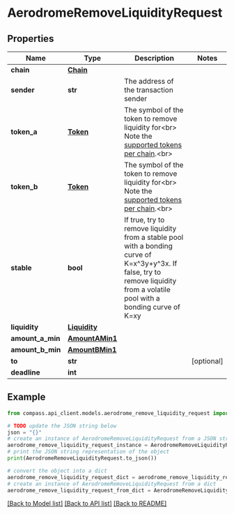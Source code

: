 # AerodromeRemoveLiquidityRequest


## Properties

Name | Type | Description | Notes
------------ | ------------- | ------------- | -------------
**chain** | [**Chain**](Chain.md) |  | 
**sender** | **str** | The address of the transaction sender | 
**token_a** | [**Token**](Token.md) | The symbol of the token to remove liquidity for&lt;br&gt; Note the [supported tokens per chain](/#/#token-table).&lt;br&gt; | 
**token_b** | [**Token**](Token.md) | The symbol of the token to remove liquidity for&lt;br&gt; Note the [supported tokens per chain](/#/#token-table).&lt;br&gt; | 
**stable** | **bool** | If true, try to remove liquidity from a stable pool with a bonding curve of K&#x3D;x^3y+y^3x. If false, try to remove liquidity from a volatile pool with a bonding curve of K&#x3D;xy | 
**liquidity** | [**Liquidity**](Liquidity.md) |  | 
**amount_a_min** | [**AmountAMin1**](AmountAMin1.md) |  | 
**amount_b_min** | [**AmountBMin1**](AmountBMin1.md) |  | 
**to** | **str** |  | [optional] 
**deadline** | **int** |  | 

## Example

```python
from compass.api_client.models.aerodrome_remove_liquidity_request import AerodromeRemoveLiquidityRequest

# TODO update the JSON string below
json = "{}"
# create an instance of AerodromeRemoveLiquidityRequest from a JSON string
aerodrome_remove_liquidity_request_instance = AerodromeRemoveLiquidityRequest.from_json(json)
# print the JSON string representation of the object
print(AerodromeRemoveLiquidityRequest.to_json())

# convert the object into a dict
aerodrome_remove_liquidity_request_dict = aerodrome_remove_liquidity_request_instance.to_dict()
# create an instance of AerodromeRemoveLiquidityRequest from a dict
aerodrome_remove_liquidity_request_from_dict = AerodromeRemoveLiquidityRequest.from_dict(aerodrome_remove_liquidity_request_dict)
```
[[Back to Model list]](../README.md#documentation-for-models) [[Back to API list]](../README.md#documentation-for-api-endpoints) [[Back to README]](../README.md)


